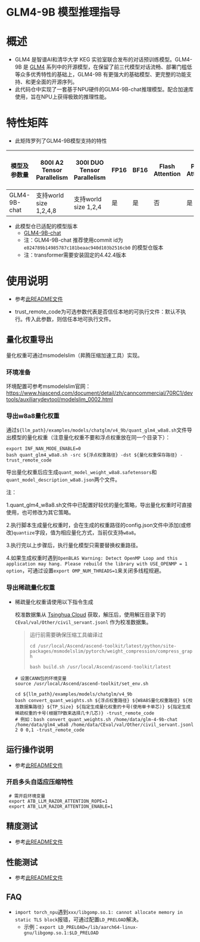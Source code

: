 # GLM4-9B 模型推理指导 <!-- omit in toc -->

# 概述

- GLM4 是智谱AI和清华大学 KEG 实验室联合发布的对话预训练模型。GLM4-9B 是 [GLM4]((https://github.com/THUDM/GLM-4)) 系列中的开源模型，在保留了前三代模型对话流畅、部署门槛低等众多优秀特性的基础上，GLM4-9B 有更强大的基础模型、更完整的功能支持、和更全面的开源序列。
- 此代码仓中实现了一套基于NPU硬件的GLM4-9B-chat推理模型。配合加速库使用，旨在NPU上获得极致的推理性能。

# 特性矩阵
- 此矩阵罗列了GLM4-9B模型支持的特性

| 模型及参数量 | 800I A2 Tensor Parallelism | 300I DUO Tensor Parallelism | FP16 | BF16 | Flash Attention | Paged Attention | W8A8量化 | W8A16量化  | KV cache量化 | 稀疏量化 | MOE量化 | MindIE Service | TGI | 长序列 |
|-------------|-------------------------|-------------------------|------|------|-----------------|-----------------|---------|--------------|----------|--------|--------|-----|-----|-----|
| GLM4-9B-chat    | 支持world size 1,2,4,8 | 支持world size 1,2,4 | 是   | 是   | 否              | 是              | 是      | 否      | 否           | 是 | 否     | 是     | 否 | 是 |

- 此模型仓已适配的模型版本
  - [GLM4-9B-chat](https://huggingface.co/THUDM/glm-4-9b-chat/tree/main)
  - 注：GLM4-9B-chat 推荐使用commit id为 `e824789b14985787c181beaac940d103b2516cb0` 的模型仓版本
  - 注：transformer需要安装固定的4.42.4版本


# 使用说明

- 参考[此README文件](../../chatglm/v2_6b/README.md)

- trust_remote_code为可选参数代表是否信任本地的可执行文件：默认不执行。传入此参数，则信任本地可执行文件。

## 量化权重导出
量化权重可通过msmodelslim（昇腾压缩加速工具）实现。

### 环境准备
环境配置可参考msmodelslim官网：https://www.hiascend.com/document/detail/zh/canncommercial/70RC1/devtools/auxiliarydevtool/modelslim_0002.html

### 导出w8a8量化权重
通过`${llm_path}/examples/models/chatglm/v4_9b/quant_glm4_w8a8.sh`文件导出模型的量化权重（注意量化权重不要和浮点权重放在同一个目录下）：
```shell
export INF_NAN_MODE_ENABLE=0
bash quant_glm4_w8a8.sh -src ${浮点权重路径} -dst ${量化权重保存路径} -trust_remote_code
```

导出量化权重后应生成`quant_model_weight_w8a8.safetensors`和`quant_model_description_w8a8.json`两个文件。

注：

1.quant_glm4_w8a8.sh文件中已配置好较优的量化策略，导出量化权重时可直接使用，也可修改为其它策略。

2.执行脚本生成量化权重时，会在生成的权重路径的config.json文件中添加(或修改)`quantize`字段，值为相应量化方式，当前仅支持`w8a8`。

3.执行完以上步骤后，执行量化模型只需要替换权重路径。

4.如果生成权重时遇到`OpenBLAS Warning: Detect OpenMP Loop and this application may hang. Please rebuild the library with USE_OPENMP = 1 option`，可通过设置`export OMP_NUM_THREADS=1`来关闭多线程规避。

### 导出稀疏量化权重
- 稀疏量化权重请使用以下指令生成

  校准数据集从 [Tsinghua Cloud](https://cloud.tsinghua.edu.cn/f/e84444333b6d434ea7b0/) 获取，解压后，使用解压目录下的 `CEval/val/Other/civil_servant.jsonl` 作为校准数据集。
    > 运行前需要确保压缩工具编译过
    >
    > `cd /usr/local/Ascend/ascend-toolkit/latest/python/site-packages/msmodelslim/pytorch/weight_compression/compress_graph`
    >
    > `bash build.sh /usr/local/Ascend/ascend-toolkit/latest`

    ```shell
    # 设置CANN包的环境变量
    source /usr/local/Ascend/ascend-toolkit/set_env.sh

    cd ${llm_path}/examples/models/chatglm/v4_9b
    bash convert_quant_weights.sh ${浮点权重路径} ${W8A8S量化权重路径} ${校准数据集路径} ${TP_Size} ${指定生成量化权重的卡号(使用单卡单芯)} ${指定生成稀疏权重的卡号(根据TP数来选择几卡几芯)} -trust_remote_code
    # 例如：bash convert_quant_weights.sh /home/data/glm-4-9b-chat /home/data/glm4_w8a8 /home/data/CEval/val/Other/civil_servant.jsonl 2 0 0,1 -trust_remote_code

## 运行操作说明
- 参考[此README文件](../../chatglm/v2_6b/README.md)
### 开启多头自适应压缩特性
 ```shell
  # 需开启环境变量
  export ATB_LLM_RAZOR_ATTENTION_ROPE=1
  export ATB_LLM_RAZOR_ATTENTION_ENABLE=1
 ```

## 精度测试
- 参考[此README文件](../../../../tests/modeltest/README.md)

## 性能测试
- 参考[此README文件](../../../../tests/modeltest/README.md)

## FAQ
- `import torch_npu`遇到`xxx/libgomp.so.1: cannot allocate memory in static TLS block`报错，可通过配置`LD_PRELOAD`解决。
  - 示例：`export LD_PRELOAD=/lib/aarch64-linux-gnu/libgomp.so.1:$LD_PRELOAD`